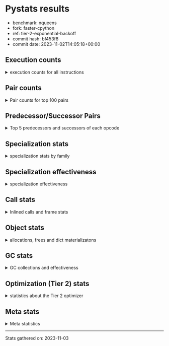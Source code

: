 
# Pystats results

- benchmark: nqueens
- fork: faster-cpython
- ref: tier-2-exponential-backoff
- commit hash: bf453f8
- commit date: 2023-11-02T14:05:18+00:00

## Execution counts

<details>
<summary> execution counts for all instructions </summary>

|Name | Count | Self | Cumulative | Miss ratio | 
|---|---:|---:|---:|---:|
| POP_TOP | 69,097,600 | 11.8% | 11.8% |  |
| RESUME_CHECK | 62,815,140 | 10.7% | 22.5% | 0.0% |
| ENTER_EXECUTOR | 61,728,000 | 10.5% | 33.0% |  |
| INTERPRETER_EXIT | 59,589,700 | 10.2% | 43.1% |  |
| YIELD_VALUE | 56,194,880 | 9.6% | 52.7% |  |
| LOAD_FAST | 39,556,200 | 6.7% | 59.4% |  |
| LOAD_FAST_LOAD_FAST | 32,757,600 | 5.6% | 65.0% |  |
| LOAD_CONST | 15,391,800 | 2.6% | 67.6% |  |
| LOAD_GLOBAL_BUILTIN | 10,016,000 | 1.7% | 69.4% |  |
| STORE_FAST | 9,848,320 | 1.7% | 71.0% |  |
| STORE_SUBSCR_LIST_INT | 8,768,660 | 1.5% | 72.5% |  |
| LOAD_DEREF | 6,628,960 | 1.1% | 73.7% |  |
| BINARY_SUBSCR_TUPLE_INT | 6,621,280 | 1.1% | 74.8% |  |
| GET_ITER | 6,620,720 | 1.1% | 75.9% |  |
| RETURN_CONST | 6,620,480 | 1.1% | 77.0% |  |
| RETURN_GENERATOR | 6,620,400 | 1.1% | 78.2% |  |
| COPY_FREE_VARS | 6,620,320 | 1.1% | 79.3% |  |
| MAKE_FUNCTION | 6,620,240 | 1.1% | 80.4% |  |
| BUILD_TUPLE | 6,620,240 | 1.1% | 81.5% |  |
| SET_FUNCTION_ATTRIBUTE | 6,620,240 | 1.1% | 82.7% |  |
| CALL_PY_EXACT_ARGS | 6,620,220 | 1.1% | 83.8% |  |
| SWAP | 6,452,560 | 1.1% | 84.9% |  |
| BINARY_SUBSCR_LIST_INT | 6,452,400 | 1.1% | 86.0% |  |
| POP_JUMP_IF_FALSE | 6,452,000 | 1.1% | 87.1% |  |
| UNARY_NEGATIVE | 6,451,040 | 1.1% | 88.2% |  |
| BINARY_OP_SUBTRACT_INT | 5,712,520 | 1.0% | 89.2% |  |
| BINARY_OP | 5,544,420 | 0.9% | 90.1% |  |
| STORE_SLICE | 5,542,480 | 0.9% | 91.1% |  |
| FOR_ITER_RANGE | 3,395,940 | 0.6% | 91.6% |  |
| CALL_BUILTIN_CLASS | 3,395,720 | 0.6% | 92.2% |  |
| COMPARE_OP_INT | 3,395,360 | 0.6% | 92.8% |  |
| CALL_LEN | 3,394,660 | 0.6% | 93.4% |  |
| JUMP_FORWARD | 3,232,880 | 0.6% | 93.9% |  |
| JUMP_BACKWARD | 3,227,640 | 0.5% | 94.5% |  |
| COPY | 3,227,040 | 0.5% | 95.0% |  |
| BINARY_OP_ADD_INT | 3,226,980 | 0.5% | 95.6% |  |
| BINARY_SUBSCR | 3,226,920 | 0.5% | 96.1% |  |
| BINARY_SLICE | 3,226,640 | 0.5% | 96.7% |  |
| STORE_SUBSCR | 3,226,620 | 0.5% | 97.2% |  |
| FOR_ITER_LIST | 3,226,200 | 0.5% | 97.8% |  |
| STORE_DEREF | 3,225,680 | 0.5% | 98.3% |  |
| FOR_ITER_GEN | 3,225,660 | 0.5% | 98.9% |  |
| CALL_TUPLE_1 | 3,225,620 | 0.5% | 99.4% |  |
| TO_BOOL_INT | 3,225,560 | 0.5% | 100.0% |  |
| POP_JUMP_IF_TRUE | 169,040 | 0.0% | 100.0% |  |
| CALL | 1,280 | 0.0% | 100.0% |  |
| LOAD_GLOBAL | 800 | 0.0% | 100.0% |  |
| PUSH_NULL | 400 | 0.0% | 100.0% |  |
| RESUME | 300 | 0.0% | 100.0% | 20.0% |
| FOR_ITER | 240 | 0.0% | 100.0% |  |
| LOAD_GLOBAL_MODULE | 240 | 0.0% | 100.0% |  |
| COMPARE_OP | 160 | 0.0% | 100.0% |  |
| MAKE_CELL | 160 | 0.0% | 100.0% |  |
| LOAD_ATTR_MODULE | 120 | 0.0% | 100.0% |  |
| END_FOR | 80 | 0.0% | 100.0% |  |
| NOP | 80 | 0.0% | 100.0% |  |
| RETURN_VALUE | 80 | 0.0% | 100.0% |  |
| TO_BOOL | 80 | 0.0% | 100.0% |  |
| BUILD_SLICE | 80 | 0.0% | 100.0% |  |
| CALL_FUNCTION_EX | 80 | 0.0% | 100.0% |  |
| LOAD_ATTR | 80 | 0.0% | 100.0% |  |
| POP_JUMP_IF_NOT_NONE | 80 | 0.0% | 100.0% |  |
| BINARY_OP_SUBTRACT_FLOAT | 60 | 0.0% | 100.0% |  |
| CALL_PY_WITH_DEFAULTS | 60 | 0.0% | 100.0% |  |


</details>

## Pair counts

<details>
<summary> Pair counts for top 100 pairs </summary>

|Pair | Count | Self | Cumulative | 
|---|---:|---:|---:|
| RESUME_CHECK POP_TOP | 56,194,740 | 9.6% | 9.6% |
| YIELD_VALUE INTERPRETER_EXIT | 52,969,300 | 9.0% | 18.6% |
| CACHE RESUME_CHECK | 52,969,240 | 9.0% | 27.6% |
| POP_TOP ENTER_EXECUTOR | 52,960,560 | 9.0% | 36.6% |
| ENTER_EXECUTOR YIELD_VALUE | 46,340,560 | 7.9% | 44.5% |
| LOAD_FAST_LOAD_FAST STORE_SUBSCR_LIST_INT | 8,767,920 | 1.5% | 46.0% |
| STORE_FAST LOAD_DEREF | 6,621,440 | 1.1% | 47.2% |
| LOAD_DEREF LOAD_FAST | 6,621,360 | 1.1% | 48.3% |
| LOAD_FAST BINARY_SUBSCR_TUPLE_INT | 6,621,200 | 1.1% | 49.4% |
| LOAD_GLOBAL_BUILTIN LOAD_FAST | 6,620,720 | 1.1% | 50.5% |
| RETURN_CONST INTERPRETER_EXIT | 6,620,400 | 1.1% | 51.7% |
| CACHE POP_TOP | 6,620,340 | 1.1% | 52.8% |
| POP_TOP RESUME_CHECK | 6,620,280 | 1.1% | 53.9% |
| MAKE_FUNCTION SET_FUNCTION_ATTRIBUTE | 6,620,240 | 1.1% | 55.0% |
| BUILD_TUPLE LOAD_CONST | 6,620,240 | 1.1% | 56.2% |
| COPY_FREE_VARS RETURN_GENERATOR | 6,620,240 | 1.1% | 57.3% |
| LOAD_CONST MAKE_FUNCTION | 6,620,240 | 1.1% | 58.4% |
| LOAD_FAST BUILD_TUPLE | 6,620,240 | 1.1% | 59.6% |
| SET_FUNCTION_ATTRIBUTE LOAD_FAST | 6,620,240 | 1.1% | 60.7% |
| ENTER_EXECUTOR RETURN_CONST | 6,620,160 | 1.1% | 61.8% |
| CALL_PY_EXACT_ARGS COPY_FREE_VARS | 6,620,160 | 1.1% | 62.9% |
| RESUME_CHECK LOAD_FAST | 6,620,160 | 1.1% | 64.1% |
| GET_ITER CALL_PY_EXACT_ARGS | 6,620,080 | 1.1% | 65.2% |
| LOAD_FAST_LOAD_FAST BINARY_SUBSCR_LIST_INT | 6,451,640 | 1.1% | 66.3% |
| LOAD_FAST_LOAD_FAST UNARY_NEGATIVE | 6,451,040 | 1.1% | 67.4% |
| LOAD_FAST_LOAD_FAST LOAD_CONST | 5,543,000 | 0.9% | 68.3% |
| BINARY_OP LOAD_FAST_LOAD_FAST | 5,542,500 | 0.9% | 69.3% |
| STORE_SLICE LOAD_FAST_LOAD_FAST | 5,542,480 | 0.9% | 70.2% |
| LOAD_CONST STORE_SLICE | 5,542,480 | 0.9% | 71.2% |
| LOAD_FAST_LOAD_FAST BINARY_OP_SUBTRACT_INT | 5,542,480 | 0.9% | 72.1% |
| BINARY_OP_SUBTRACT_INT LOAD_FAST_LOAD_FAST | 5,542,460 | 0.9% | 73.1% |
| STORE_SUBSCR_LIST_INT ENTER_EXECUTOR | 5,542,140 | 0.9% | 74.0% |
| ENTER_EXECUTOR BINARY_OP | 5,541,960 | 0.9% | 74.9% |
| FOR_ITER_RANGE STORE_FAST | 3,395,860 | 0.6% | 75.5% |
| BINARY_SUBSCR_TUPLE_INT LOAD_FAST | 3,395,160 | 0.6% | 76.1% |
| LOAD_GLOBAL_BUILTIN LOAD_GLOBAL_BUILTIN | 3,395,000 | 0.6% | 76.7% |
| LOAD_FAST GET_ITER | 3,394,640 | 0.6% | 77.3% |
| RETURN_GENERATOR CALL_BUILTIN_CLASS | 3,394,600 | 0.6% | 77.8% |
| LOAD_FAST FOR_ITER_RANGE | 3,394,600 | 0.6% | 78.4% |
| CALL_BUILTIN_CLASS CALL_LEN | 3,394,560 | 0.6% | 79.0% |
| COMPARE_OP_INT POP_JUMP_IF_FALSE | 3,226,340 | 0.5% | 79.5% |
| LOAD_FAST LOAD_CONST | 3,226,280 | 0.5% | 80.1% |
| STORE_FAST LOAD_FAST_LOAD_FAST | 3,226,240 | 0.5% | 80.6% |
| STORE_SUBSCR_LIST_INT LOAD_FAST_LOAD_FAST | 3,226,200 | 0.5% | 81.2% |
| BINARY_SUBSCR_TUPLE_INT YIELD_VALUE | 3,226,120 | 0.5% | 81.7% |
| FOR_ITER_LIST STORE_FAST | 3,226,120 | 0.5% | 82.3% |
| BINARY_OP_ADD_INT YIELD_VALUE | 3,225,860 | 0.5% | 82.8% |
| LOAD_FAST BINARY_OP_ADD_INT | 3,225,840 | 0.5% | 83.4% |
| BINARY_SLICE GET_ITER | 3,225,600 | 0.5% | 83.9% |
| LOAD_CONST LOAD_FAST | 3,225,600 | 0.5% | 84.5% |
| LOAD_FAST BINARY_SLICE | 3,225,600 | 0.5% | 85.0% |
| STORE_DEREF LOAD_FAST | 3,225,600 | 0.5% | 85.6% |
| SWAP COPY | 3,225,600 | 0.5% | 86.1% |
| JUMP_BACKWARD FOR_ITER_GEN | 3,225,580 | 0.5% | 86.7% |
| YIELD_VALUE STORE_DEREF | 3,225,580 | 0.5% | 87.2% |
| CALL_LEN SWAP | 3,225,580 | 0.5% | 87.8% |
| COPY COMPARE_OP_INT | 3,225,560 | 0.5% | 88.3% |
| LOAD_FAST FOR_ITER_LIST | 3,225,560 | 0.5% | 88.9% |
| LOAD_FAST LOAD_GLOBAL_BUILTIN | 3,225,560 | 0.5% | 89.4% |
| CALL_TUPLE_1 YIELD_VALUE | 3,225,560 | 0.5% | 90.0% |
| FOR_ITER_GEN RESUME_CHECK | 3,225,560 | 0.5% | 90.5% |
| TO_BOOL_INT POP_JUMP_IF_FALSE | 3,225,560 | 0.5% | 91.1% |
| BINARY_SUBSCR LOAD_FAST_LOAD_FAST | 3,225,520 | 0.5% | 91.6% |
| POP_TOP POP_TOP | 3,225,520 | 0.5% | 92.2% |
| POP_TOP JUMP_FORWARD | 3,225,520 | 0.5% | 92.7% |
| RETURN_GENERATOR CALL_TUPLE_1 | 3,225,520 | 0.5% | 93.3% |
| UNARY_NEGATIVE BINARY_SUBSCR | 3,225,520 | 0.5% | 93.8% |
| UNARY_NEGATIVE STORE_SUBSCR | 3,225,520 | 0.5% | 94.4% |
| JUMP_FORWARD LOAD_FAST | 3,225,520 | 0.5% | 94.9% |
| LOAD_FAST TO_BOOL_INT | 3,225,520 | 0.5% | 95.5% |
| SWAP LOAD_FAST_LOAD_FAST | 3,225,520 | 0.5% | 96.0% |
| BINARY_SUBSCR_LIST_INT STORE_FAST | 3,225,500 | 0.5% | 96.6% |
| BINARY_SUBSCR_LIST_INT SWAP | 3,225,500 | 0.5% | 97.1% |
| STORE_SUBSCR LOAD_GLOBAL_BUILTIN | 3,225,480 | 0.5% | 97.7% |
| ENTER_EXECUTOR LOAD_FAST_LOAD_FAST | 3,225,320 | 0.5% | 98.2% |
| POP_JUMP_IF_FALSE ENTER_EXECUTOR | 3,225,180 | 0.5% | 98.8% |
| POP_TOP JUMP_BACKWARD | 3,065,280 | 0.5% | 99.3% |
| POP_JUMP_IF_FALSE POP_TOP | 3,056,560 | 0.5% | 99.8% |
| BINARY_OP_SUBTRACT_INT YIELD_VALUE | 169,300 | 0.0% | 99.8% |
| LOAD_FAST BINARY_OP_SUBTRACT_INT | 169,280 | 0.0% | 99.9% |
| POP_JUMP_IF_FALSE LOAD_GLOBAL_BUILTIN | 169,060 | 0.0% | 99.9% |
| COMPARE_OP_INT POP_JUMP_IF_TRUE | 169,020 | 0.0% | 99.9% |
| CALL_LEN COMPARE_OP_INT | 169,000 | 0.0% | 100.0% |
| POP_JUMP_IF_TRUE JUMP_BACKWARD | 161,680 | 0.0% | 100.0% |
| JUMP_FORWARD LOAD_DEREF | 7,360 | 0.0% | 100.0% |
| LOAD_DEREF YIELD_VALUE | 7,360 | 0.0% | 100.0% |
| POP_JUMP_IF_TRUE JUMP_FORWARD | 7,360 | 0.0% | 100.0% |
| BINARY_OP BINARY_OP | 1,540 | 0.0% | 100.0% |
| BINARY_SUBSCR_LIST_INT LOAD_CONST | 1,400 | 0.0% | 100.0% |
| LOAD_CONST BINARY_OP_ADD_INT | 1,040 | 0.0% | 100.0% |
| BINARY_SUBSCR BINARY_SUBSCR | 1,000 | 0.0% | 100.0% |
| STORE_SUBSCR STORE_SUBSCR | 980 | 0.0% | 100.0% |
| JUMP_BACKWARD FOR_ITER_RANGE | 900 | 0.0% | 100.0% |
| COPY COPY | 720 | 0.0% | 100.0% |
| LOAD_CONST COMPARE_OP_INT | 720 | 0.0% | 100.0% |
| LOAD_FAST_LOAD_FAST COPY | 720 | 0.0% | 100.0% |
| POP_JUMP_IF_FALSE LOAD_FAST_LOAD_FAST | 720 | 0.0% | 100.0% |
| SWAP SWAP | 720 | 0.0% | 100.0% |
| BINARY_OP_SUBTRACT_INT SWAP | 700 | 0.0% | 100.0% |
| COPY BINARY_SUBSCR_LIST_INT | 680 | 0.0% | 100.0% |


</details>

## Predecessor/Successor Pairs

<details>
<summary> Top 5 predecessors and successors of each opcode </summary>

### BINARY_SLICE

<details>
<summary> Successors and predecessors for BINARY_SLICE </summary>

|Predecessors | Count | Percentage | 
|---|---:|---:|
| LOAD_FAST | 3,225,600 | 100.0% |
| LOAD_CONST | 520 | 0.0% |
| BINARY_OP_ADD_INT | 500 | 0.0% |
| BINARY_OP | 20 | 0.0% |

|Successors | Count | Percentage | 
|---|---:|---:|
| GET_ITER | 3,225,600 | 100.0% |
| BINARY_OP | 520 | 0.0% |
| LOAD_FAST_LOAD_FAST | 520 | 0.0% |


</details>

### STORE_SLICE

<details>
<summary> Successors and predecessors for STORE_SLICE </summary>

|Predecessors | Count | Percentage | 
|---|---:|---:|
| LOAD_CONST | 5,542,480 | 100.0% |

|Successors | Count | Percentage | 
|---|---:|---:|
| LOAD_FAST_LOAD_FAST | 5,542,480 | 100.0% |


</details>

### CACHE

<details>
<summary> Successors and predecessors for CACHE </summary>

|Successors | Count | Percentage | 
|---|---:|---:|
| RESUME_CHECK | 52,969,240 | 88.9% |
| POP_TOP | 6,620,340 | 11.1% |
| RESUME | 120 | 0.0% |


</details>

### BINARY_SUBSCR

<details>
<summary> Successors and predecessors for BINARY_SUBSCR </summary>

|Predecessors | Count | Percentage | 
|---|---:|---:|
| UNARY_NEGATIVE | 3,225,520 | 100.0% |
| BINARY_SUBSCR | 1,000 | 0.0% |
| LOAD_FAST | 160 | 0.0% |
| LOAD_FAST_LOAD_FAST | 120 | 0.0% |
| BUILD_SLICE | 80 | 0.0% |

|Successors | Count | Percentage | 
|---|---:|---:|
| LOAD_FAST_LOAD_FAST | 3,225,520 | 100.0% |
| BINARY_SUBSCR | 1,000 | 0.0% |
| STORE_FAST | 100 | 0.0% |
| BINARY_SUBSCR_LIST_INT | 80 | 0.0% |
| BINARY_SUBSCR_TUPLE_INT | 80 | 0.0% |


</details>

### END_FOR

<details>
<summary> Successors and predecessors for END_FOR </summary>

|Predecessors | Count | Percentage | 
|---|---:|---:|
| RETURN_CONST | 80 | 100.0% |

|Successors | Count | Percentage | 
|---|---:|---:|
| RETURN_CONST | 80 | 100.0% |


</details>

### GET_ITER

<details>
<summary> Successors and predecessors for GET_ITER </summary>

|Predecessors | Count | Percentage | 
|---|---:|---:|
| LOAD_FAST | 3,394,640 | 51.3% |
| BINARY_SLICE | 3,225,600 | 48.7% |
| CALL_BUILTIN_CLASS | 380 | 0.0% |
| RETURN_GENERATOR | 80 | 0.0% |
| CALL | 20 | 0.0% |

|Successors | Count | Percentage | 
|---|---:|---:|
| CALL_PY_EXACT_ARGS | 6,620,080 | 100.0% |
| FOR_ITER_RANGE | 380 | 0.0% |
| CALL | 160 | 0.0% |
| FOR_ITER_GEN | 60 | 0.0% |
| FOR_ITER | 40 | 0.0% |


</details>

### INTERPRETER_EXIT

<details>
<summary> Successors and predecessors for INTERPRETER_EXIT </summary>

|Predecessors | Count | Percentage | 
|---|---:|---:|
| YIELD_VALUE | 52,969,300 | 88.9% |
| RETURN_CONST | 6,620,400 | 11.1% |


</details>

### MAKE_FUNCTION

<details>
<summary> Successors and predecessors for MAKE_FUNCTION </summary>

|Predecessors | Count | Percentage | 
|---|---:|---:|
| LOAD_CONST | 6,620,240 | 100.0% |

|Successors | Count | Percentage | 
|---|---:|---:|
| SET_FUNCTION_ATTRIBUTE | 6,620,240 | 100.0% |


</details>

### NOP

<details>
<summary> Successors and predecessors for NOP </summary>

|Predecessors | Count | Percentage | 
|---|---:|---:|
| POP_TOP | 80 | 100.0% |

|Successors | Count | Percentage | 
|---|---:|---:|
| LOAD_DEREF | 80 | 100.0% |


</details>

### POP_TOP

<details>
<summary> Successors and predecessors for POP_TOP </summary>

|Predecessors | Count | Percentage | 
|---|---:|---:|
| RESUME_CHECK | 56,194,740 | 81.3% |
| CACHE | 6,620,340 | 9.6% |
| POP_TOP | 3,225,520 | 4.7% |
| POP_JUMP_IF_FALSE | 3,056,560 | 4.4% |
| CALL | 180 | 0.0% |

|Successors | Count | Percentage | 
|---|---:|---:|
| ENTER_EXECUTOR | 52,960,560 | 76.6% |
| RESUME_CHECK | 6,620,280 | 9.6% |
| POP_TOP | 3,225,520 | 4.7% |
| JUMP_FORWARD | 3,225,520 | 4.7% |
| JUMP_BACKWARD | 3,065,280 | 4.4% |


</details>

### PUSH_NULL

<details>
<summary> Successors and predecessors for PUSH_NULL </summary>

|Predecessors | Count | Percentage | 
|---|---:|---:|
| LOAD_FAST | 240 | 60.0% |
| LOAD_DEREF | 80 | 20.0% |
| LOAD_ATTR_MODULE | 60 | 15.0% |
| LOAD_ATTR | 20 | 5.0% |

|Successors | Count | Percentage | 
|---|---:|---:|
| CALL | 320 | 80.0% |
| LOAD_FAST | 80 | 20.0% |


</details>

### RETURN_GENERATOR

<details>
<summary> Successors and predecessors for RETURN_GENERATOR </summary>

|Predecessors | Count | Percentage | 
|---|---:|---:|
| COPY_FREE_VARS | 6,620,240 | 100.0% |
| MAKE_CELL | 160 | 0.0% |

|Successors | Count | Percentage | 
|---|---:|---:|
| CALL_BUILTIN_CLASS | 3,394,600 | 51.3% |
| CALL_TUPLE_1 | 3,225,520 | 48.7% |
| CALL | 200 | 0.0% |
| GET_ITER | 80 | 0.0% |


</details>

### RETURN_VALUE

<details>
<summary> Successors and predecessors for RETURN_VALUE </summary>

|Predecessors | Count | Percentage | 
|---|---:|---:|
| LOAD_FAST | 80 | 100.0% |

|Successors | Count | Percentage | 
|---|---:|---:|
| LOAD_GLOBAL | 40 | 50.0% |
| LOAD_GLOBAL_MODULE | 40 | 50.0% |


</details>

### STORE_SUBSCR

<details>
<summary> Successors and predecessors for STORE_SUBSCR </summary>

|Predecessors | Count | Percentage | 
|---|---:|---:|
| UNARY_NEGATIVE | 3,225,520 | 100.0% |
| STORE_SUBSCR | 980 | 0.0% |
| LOAD_FAST_LOAD_FAST | 80 | 0.0% |
| SWAP | 40 | 0.0% |

|Successors | Count | Percentage | 
|---|---:|---:|
| LOAD_GLOBAL_BUILTIN | 3,225,480 | 100.0% |
| STORE_SUBSCR | 980 | 0.0% |
| STORE_SUBSCR_LIST_INT | 60 | 0.0% |
| LOAD_FAST_LOAD_FAST | 40 | 0.0% |
| LOAD_GLOBAL | 40 | 0.0% |


</details>

### TO_BOOL

<details>
<summary> Successors and predecessors for TO_BOOL </summary>

|Predecessors | Count | Percentage | 
|---|---:|---:|
| LOAD_FAST | 80 | 100.0% |

|Successors | Count | Percentage | 
|---|---:|---:|
| POP_JUMP_IF_FALSE | 40 | 50.0% |
| TO_BOOL_INT | 40 | 50.0% |


</details>

### UNARY_NEGATIVE

<details>
<summary> Successors and predecessors for UNARY_NEGATIVE </summary>

|Predecessors | Count | Percentage | 
|---|---:|---:|
| LOAD_FAST_LOAD_FAST | 6,451,040 | 100.0% |

|Successors | Count | Percentage | 
|---|---:|---:|
| BINARY_SUBSCR | 3,225,520 | 50.0% |
| STORE_SUBSCR | 3,225,520 | 50.0% |


</details>

### BINARY_OP

<details>
<summary> Successors and predecessors for BINARY_OP </summary>

|Predecessors | Count | Percentage | 
|---|---:|---:|
| ENTER_EXECUTOR | 5,541,960 | 100.0% |
| BINARY_OP | 1,540 | 0.0% |
| BINARY_SLICE | 520 | 0.0% |
| LOAD_CONST | 200 | 0.0% |
| LOAD_FAST | 120 | 0.0% |

|Successors | Count | Percentage | 
|---|---:|---:|
| LOAD_FAST_LOAD_FAST | 5,542,500 | 100.0% |
| BINARY_OP | 1,540 | 0.0% |
| BINARY_OP_ADD_INT | 100 | 0.0% |
| BINARY_OP_SUBTRACT_INT | 80 | 0.0% |
| LOAD_CONST | 40 | 0.0% |


</details>

### BUILD_SLICE

<details>
<summary> Successors and predecessors for BUILD_SLICE </summary>

|Predecessors | Count | Percentage | 
|---|---:|---:|
| LOAD_CONST | 80 | 100.0% |

|Successors | Count | Percentage | 
|---|---:|---:|
| BINARY_SUBSCR | 80 | 100.0% |


</details>

### BUILD_TUPLE

<details>
<summary> Successors and predecessors for BUILD_TUPLE </summary>

|Predecessors | Count | Percentage | 
|---|---:|---:|
| LOAD_FAST | 6,620,240 | 100.0% |

|Successors | Count | Percentage | 
|---|---:|---:|
| LOAD_CONST | 6,620,240 | 100.0% |


</details>

### CALL

<details>
<summary> Successors and predecessors for CALL </summary>

|Predecessors | Count | Percentage | 
|---|---:|---:|
| PUSH_NULL | 320 | 25.0% |
| LOAD_FAST | 240 | 18.8% |
| RETURN_GENERATOR | 200 | 15.6% |
| CALL | 180 | 14.1% |
| GET_ITER | 160 | 12.5% |

|Successors | Count | Percentage | 
|---|---:|---:|
| CALL_BUILTIN_CLASS | 200 | 15.6% |
| POP_TOP | 180 | 14.1% |
| CALL | 180 | 14.1% |
| STORE_FAST | 140 | 10.9% |
| CALL_PY_EXACT_ARGS | 100 | 7.8% |


</details>

### CALL_FUNCTION_EX

<details>
<summary> Successors and predecessors for CALL_FUNCTION_EX </summary>

|Predecessors | Count | Percentage | 
|---|---:|---:|
| LOAD_FAST | 80 | 100.0% |

|Successors | Count | Percentage | 
|---|---:|---:|
| COPY_FREE_VARS | 80 | 100.0% |


</details>

### COMPARE_OP

<details>
<summary> Successors and predecessors for COMPARE_OP </summary>

|Predecessors | Count | Percentage | 
|---|---:|---:|
| LOAD_CONST | 80 | 50.0% |
| COPY | 40 | 25.0% |
| CALL | 20 | 12.5% |
| CALL_LEN | 20 | 12.5% |

|Successors | Count | Percentage | 
|---|---:|---:|
| COMPARE_OP_INT | 80 | 50.0% |
| POP_JUMP_IF_FALSE | 60 | 37.5% |
| POP_JUMP_IF_TRUE | 20 | 12.5% |


</details>

### COPY

<details>
<summary> Successors and predecessors for COPY </summary>

|Predecessors | Count | Percentage | 
|---|---:|---:|
| SWAP | 3,225,600 | 100.0% |
| COPY | 720 | 0.0% |
| LOAD_FAST_LOAD_FAST | 720 | 0.0% |

|Successors | Count | Percentage | 
|---|---:|---:|
| COMPARE_OP_INT | 3,225,560 | 100.0% |
| COPY | 720 | 0.0% |
| BINARY_SUBSCR_LIST_INT | 680 | 0.0% |
| BINARY_SUBSCR | 40 | 0.0% |
| COMPARE_OP | 40 | 0.0% |


</details>

### COPY_FREE_VARS

<details>
<summary> Successors and predecessors for COPY_FREE_VARS </summary>

|Predecessors | Count | Percentage | 
|---|---:|---:|
| CALL_PY_EXACT_ARGS | 6,620,160 | 100.0% |
| CALL | 80 | 0.0% |
| CALL_FUNCTION_EX | 80 | 0.0% |

|Successors | Count | Percentage | 
|---|---:|---:|
| RETURN_GENERATOR | 6,620,240 | 100.0% |
| RESUME_CHECK | 60 | 0.0% |
| RESUME | 20 | 0.0% |


</details>

### ENTER_EXECUTOR

<details>
<summary> Successors and predecessors for ENTER_EXECUTOR </summary>

|Predecessors | Count | Percentage | 
|---|---:|---:|
| POP_TOP | 52,960,560 | 85.8% |
| STORE_SUBSCR_LIST_INT | 5,542,140 | 9.0% |
| POP_JUMP_IF_FALSE | 3,225,180 | 5.2% |
| JUMP_BACKWARD | 120 | 0.0% |

|Successors | Count | Percentage | 
|---|---:|---:|
| YIELD_VALUE | 46,340,560 | 75.1% |
| RETURN_CONST | 6,620,160 | 10.7% |
| BINARY_OP | 5,541,960 | 9.0% |
| LOAD_FAST_LOAD_FAST | 3,225,320 | 5.2% |


</details>

### FOR_ITER

<details>
<summary> Successors and predecessors for FOR_ITER </summary>

|Predecessors | Count | Percentage | 
|---|---:|---:|
| JUMP_BACKWARD | 120 | 50.0% |
| LOAD_FAST | 80 | 33.3% |
| GET_ITER | 40 | 16.7% |

|Successors | Count | Percentage | 
|---|---:|---:|
| STORE_FAST | 100 | 41.7% |
| FOR_ITER_RANGE | 60 | 25.0% |
| FOR_ITER_LIST | 40 | 16.7% |
| STORE_DEREF | 20 | 8.3% |
| FOR_ITER_GEN | 20 | 8.3% |


</details>

### JUMP_BACKWARD

<details>
<summary> Successors and predecessors for JUMP_BACKWARD </summary>

|Predecessors | Count | Percentage | 
|---|---:|---:|
| POP_TOP | 3,065,280 | 95.0% |
| POP_JUMP_IF_TRUE | 161,680 | 5.0% |
| POP_JUMP_IF_FALSE | 340 | 0.0% |
| STORE_SUBSCR_LIST_INT | 320 | 0.0% |
| STORE_SUBSCR | 20 | 0.0% |

|Successors | Count | Percentage | 
|---|---:|---:|
| FOR_ITER_GEN | 3,225,580 | 99.9% |
| FOR_ITER_RANGE | 900 | 0.0% |
| FOR_ITER_LIST | 600 | 0.0% |
| LOAD_GLOBAL_BUILTIN | 300 | 0.0% |
| ENTER_EXECUTOR | 120 | 0.0% |


</details>

### JUMP_FORWARD

<details>
<summary> Successors and predecessors for JUMP_FORWARD </summary>

|Predecessors | Count | Percentage | 
|---|---:|---:|
| POP_TOP | 3,225,520 | 99.8% |
| POP_JUMP_IF_TRUE | 7,360 | 0.2% |

|Successors | Count | Percentage | 
|---|---:|---:|
| LOAD_FAST | 3,225,520 | 99.8% |
| LOAD_DEREF | 7,360 | 0.2% |


</details>

### LOAD_ATTR

<details>
<summary> Successors and predecessors for LOAD_ATTR </summary>

|Predecessors | Count | Percentage | 
|---|---:|---:|
| LOAD_GLOBAL | 40 | 50.0% |
| LOAD_GLOBAL_MODULE | 40 | 50.0% |

|Successors | Count | Percentage | 
|---|---:|---:|
| LOAD_ATTR_MODULE | 40 | 50.0% |
| PUSH_NULL | 20 | 25.0% |
| STORE_FAST | 20 | 25.0% |


</details>

### LOAD_CONST

<details>
<summary> Successors and predecessors for LOAD_CONST </summary>

|Predecessors | Count | Percentage | 
|---|---:|---:|
| BUILD_TUPLE | 6,620,240 | 43.0% |
| LOAD_FAST_LOAD_FAST | 5,543,000 | 36.0% |
| LOAD_FAST | 3,226,280 | 21.0% |
| BINARY_SUBSCR_LIST_INT | 1,400 | 0.0% |
| BINARY_OP_ADD_INT | 500 | 0.0% |

|Successors | Count | Percentage | 
|---|---:|---:|
| MAKE_FUNCTION | 6,620,240 | 43.0% |
| STORE_SLICE | 5,542,480 | 36.0% |
| LOAD_FAST | 3,225,600 | 21.0% |
| BINARY_OP_ADD_INT | 1,040 | 0.0% |
| COMPARE_OP_INT | 720 | 0.0% |


</details>

### LOAD_DEREF

<details>
<summary> Successors and predecessors for LOAD_DEREF </summary>

|Predecessors | Count | Percentage | 
|---|---:|---:|
| STORE_FAST | 6,621,440 | 99.9% |
| JUMP_FORWARD | 7,360 | 0.1% |
| NOP | 80 | 0.0% |
| LOAD_GLOBAL_BUILTIN | 60 | 0.0% |
| LOAD_GLOBAL | 20 | 0.0% |

|Successors | Count | Percentage | 
|---|---:|---:|
| LOAD_FAST | 6,621,360 | 99.9% |
| YIELD_VALUE | 7,360 | 0.1% |
| PUSH_NULL | 80 | 0.0% |
| STORE_FAST | 80 | 0.0% |
| CALL | 40 | 0.0% |


</details>

### LOAD_FAST

<details>
<summary> Successors and predecessors for LOAD_FAST </summary>

|Predecessors | Count | Percentage | 
|---|---:|---:|
| LOAD_DEREF | 6,621,360 | 16.7% |
| LOAD_GLOBAL_BUILTIN | 6,620,720 | 16.7% |
| SET_FUNCTION_ATTRIBUTE | 6,620,240 | 16.7% |
| RESUME_CHECK | 6,620,160 | 16.7% |
| BINARY_SUBSCR_TUPLE_INT | 3,395,160 | 8.6% |

|Successors | Count | Percentage | 
|---|---:|---:|
| BINARY_SUBSCR_TUPLE_INT | 6,621,200 | 16.7% |
| BUILD_TUPLE | 6,620,240 | 16.7% |
| GET_ITER | 3,394,640 | 8.6% |
| FOR_ITER_RANGE | 3,394,600 | 8.6% |
| LOAD_CONST | 3,226,280 | 8.2% |


</details>

### LOAD_FAST_LOAD_FAST

<details>
<summary> Successors and predecessors for LOAD_FAST_LOAD_FAST </summary>

|Predecessors | Count | Percentage | 
|---|---:|---:|
| BINARY_OP | 5,542,500 | 16.9% |
| STORE_SLICE | 5,542,480 | 16.9% |
| BINARY_OP_SUBTRACT_INT | 5,542,460 | 16.9% |
| STORE_FAST | 3,226,240 | 9.8% |
| STORE_SUBSCR_LIST_INT | 3,226,200 | 9.8% |

|Successors | Count | Percentage | 
|---|---:|---:|
| STORE_SUBSCR_LIST_INT | 8,767,920 | 26.8% |
| BINARY_SUBSCR_LIST_INT | 6,451,640 | 19.7% |
| UNARY_NEGATIVE | 6,451,040 | 19.7% |
| LOAD_CONST | 5,543,000 | 16.9% |
| BINARY_OP_SUBTRACT_INT | 5,542,480 | 16.9% |


</details>

### LOAD_GLOBAL

<details>
<summary> Successors and predecessors for LOAD_GLOBAL </summary>

|Predecessors | Count | Percentage | 
|---|---:|---:|
| STORE_FAST | 160 | 20.0% |
| LOAD_GLOBAL | 120 | 15.0% |
| LOAD_GLOBAL_BUILTIN | 120 | 15.0% |
| RESUME | 80 | 10.0% |
| RESUME_CHECK | 80 | 10.0% |

|Successors | Count | Percentage | 
|---|---:|---:|
| LOAD_GLOBAL_BUILTIN | 320 | 40.0% |
| LOAD_FAST | 200 | 25.0% |
| LOAD_GLOBAL | 120 | 15.0% |
| LOAD_GLOBAL_MODULE | 80 | 10.0% |
| LOAD_ATTR | 40 | 5.0% |


</details>

### MAKE_CELL

<details>
<summary> Successors and predecessors for MAKE_CELL </summary>

|Predecessors | Count | Percentage | 
|---|---:|---:|
| CALL_PY_EXACT_ARGS | 60 | 37.5% |
| CALL_PY_WITH_DEFAULTS | 60 | 37.5% |
| CALL | 40 | 25.0% |

|Successors | Count | Percentage | 
|---|---:|---:|
| RETURN_GENERATOR | 160 | 100.0% |


</details>

### POP_JUMP_IF_FALSE

<details>
<summary> Successors and predecessors for POP_JUMP_IF_FALSE </summary>

|Predecessors | Count | Percentage | 
|---|---:|---:|
| COMPARE_OP_INT | 3,226,340 | 50.0% |
| TO_BOOL_INT | 3,225,560 | 50.0% |
| COMPARE_OP | 60 | 0.0% |
| TO_BOOL | 40 | 0.0% |

|Successors | Count | Percentage | 
|---|---:|---:|
| ENTER_EXECUTOR | 3,225,180 | 50.0% |
| POP_TOP | 3,056,560 | 47.4% |
| LOAD_GLOBAL_BUILTIN | 169,060 | 2.6% |
| LOAD_FAST_LOAD_FAST | 720 | 0.0% |
| JUMP_BACKWARD | 340 | 0.0% |


</details>

### POP_JUMP_IF_NOT_NONE

<details>
<summary> Successors and predecessors for POP_JUMP_IF_NOT_NONE </summary>

|Predecessors | Count | Percentage | 
|---|---:|---:|
| LOAD_FAST | 80 | 100.0% |

|Successors | Count | Percentage | 
|---|---:|---:|
| LOAD_FAST | 80 | 100.0% |


</details>

### POP_JUMP_IF_TRUE

<details>
<summary> Successors and predecessors for POP_JUMP_IF_TRUE </summary>

|Predecessors | Count | Percentage | 
|---|---:|---:|
| COMPARE_OP_INT | 169,020 | 100.0% |
| COMPARE_OP | 20 | 0.0% |

|Successors | Count | Percentage | 
|---|---:|---:|
| JUMP_BACKWARD | 161,680 | 95.6% |
| JUMP_FORWARD | 7,360 | 4.4% |


</details>

### RETURN_CONST

<details>
<summary> Successors and predecessors for RETURN_CONST </summary>

|Predecessors | Count | Percentage | 
|---|---:|---:|
| ENTER_EXECUTOR | 6,620,160 | 100.0% |
| END_FOR | 80 | 0.0% |
| POP_TOP | 80 | 0.0% |
| FOR_ITER_LIST | 80 | 0.0% |
| FOR_ITER_RANGE | 80 | 0.0% |

|Successors | Count | Percentage | 
|---|---:|---:|
| INTERPRETER_EXIT | 6,620,400 | 100.0% |
| END_FOR | 80 | 0.0% |


</details>

### SET_FUNCTION_ATTRIBUTE

<details>
<summary> Successors and predecessors for SET_FUNCTION_ATTRIBUTE </summary>

|Predecessors | Count | Percentage | 
|---|---:|---:|
| MAKE_FUNCTION | 6,620,240 | 100.0% |

|Successors | Count | Percentage | 
|---|---:|---:|
| LOAD_FAST | 6,620,240 | 100.0% |


</details>

### STORE_DEREF

<details>
<summary> Successors and predecessors for STORE_DEREF </summary>

|Predecessors | Count | Percentage | 
|---|---:|---:|
| YIELD_VALUE | 3,225,580 | 100.0% |
| CALL_TUPLE_1 | 60 | 0.0% |
| CALL | 20 | 0.0% |
| FOR_ITER | 20 | 0.0% |

|Successors | Count | Percentage | 
|---|---:|---:|
| LOAD_FAST | 3,225,600 | 100.0% |
| LOAD_GLOBAL | 40 | 0.0% |
| LOAD_GLOBAL_BUILTIN | 40 | 0.0% |


</details>

### STORE_FAST

<details>
<summary> Successors and predecessors for STORE_FAST </summary>

|Predecessors | Count | Percentage | 
|---|---:|---:|
| FOR_ITER_RANGE | 3,395,860 | 34.5% |
| FOR_ITER_LIST | 3,226,120 | 32.8% |
| BINARY_SUBSCR_LIST_INT | 3,225,500 | 32.8% |
| CALL | 140 | 0.0% |
| CALL_BUILTIN_CLASS | 120 | 0.0% |

|Successors | Count | Percentage | 
|---|---:|---:|
| LOAD_DEREF | 6,621,440 | 67.2% |
| LOAD_FAST_LOAD_FAST | 3,226,240 | 32.8% |
| LOAD_FAST | 320 | 0.0% |
| LOAD_GLOBAL | 160 | 0.0% |
| LOAD_GLOBAL_BUILTIN | 120 | 0.0% |


</details>

### SWAP

<details>
<summary> Successors and predecessors for SWAP </summary>

|Predecessors | Count | Percentage | 
|---|---:|---:|
| CALL_LEN | 3,225,580 | 50.0% |
| BINARY_SUBSCR_LIST_INT | 3,225,500 | 50.0% |
| SWAP | 720 | 0.0% |
| BINARY_OP_SUBTRACT_INT | 700 | 0.0% |
| BINARY_SUBSCR | 20 | 0.0% |

|Successors | Count | Percentage | 
|---|---:|---:|
| COPY | 3,225,600 | 50.0% |
| LOAD_FAST_LOAD_FAST | 3,225,520 | 50.0% |
| SWAP | 720 | 0.0% |
| STORE_SUBSCR_LIST_INT | 680 | 0.0% |
| STORE_SUBSCR | 40 | 0.0% |


</details>

### YIELD_VALUE

<details>
<summary> Successors and predecessors for YIELD_VALUE </summary>

|Predecessors | Count | Percentage | 
|---|---:|---:|
| ENTER_EXECUTOR | 46,340,560 | 82.5% |
| BINARY_SUBSCR_TUPLE_INT | 3,226,120 | 5.7% |
| BINARY_OP_ADD_INT | 3,225,860 | 5.7% |
| CALL_TUPLE_1 | 3,225,560 | 5.7% |
| BINARY_OP_SUBTRACT_INT | 169,300 | 0.3% |

|Successors | Count | Percentage | 
|---|---:|---:|
| INTERPRETER_EXIT | 52,969,300 | 94.3% |
| STORE_DEREF | 3,225,580 | 5.7% |


</details>

### RESUME

<details>
<summary> Successors and predecessors for RESUME </summary>

|Predecessors | Count | Percentage | 
|---|---:|---:|
| CACHE | 120 | 40.0% |
| POP_TOP | 120 | 40.0% |
| FOR_ITER_GEN | 40 | 13.3% |
| COPY_FREE_VARS | 20 | 6.7% |

|Successors | Count | Percentage | 
|---|---:|---:|
| POP_TOP | 140 | 46.7% |
| LOAD_FAST | 80 | 26.7% |
| LOAD_GLOBAL | 80 | 26.7% |


</details>

### BINARY_OP_ADD_INT

<details>
<summary> Successors and predecessors for BINARY_OP_ADD_INT </summary>

|Predecessors | Count | Percentage | 
|---|---:|---:|
| LOAD_FAST | 3,225,840 | 100.0% |
| LOAD_CONST | 1,040 | 0.0% |
| BINARY_OP | 100 | 0.0% |

|Successors | Count | Percentage | 
|---|---:|---:|
| YIELD_VALUE | 3,225,860 | 100.0% |
| BINARY_SLICE | 500 | 0.0% |
| LOAD_CONST | 500 | 0.0% |
| LOAD_FAST | 60 | 0.0% |
| CALL_BUILTIN_CLASS | 40 | 0.0% |


</details>

### BINARY_OP_SUBTRACT_FLOAT

<details>
<summary> Successors and predecessors for BINARY_OP_SUBTRACT_FLOAT </summary>

|Predecessors | Count | Percentage | 
|---|---:|---:|
| LOAD_FAST | 40 | 66.7% |
| BINARY_OP | 20 | 33.3% |

|Successors | Count | Percentage | 
|---|---:|---:|
| STORE_FAST | 60 | 100.0% |


</details>

### BINARY_OP_SUBTRACT_INT

<details>
<summary> Successors and predecessors for BINARY_OP_SUBTRACT_INT </summary>

|Predecessors | Count | Percentage | 
|---|---:|---:|
| LOAD_FAST_LOAD_FAST | 5,542,480 | 97.0% |
| LOAD_FAST | 169,280 | 3.0% |
| LOAD_CONST | 680 | 0.0% |
| BINARY_OP | 80 | 0.0% |

|Successors | Count | Percentage | 
|---|---:|---:|
| LOAD_FAST_LOAD_FAST | 5,542,460 | 97.0% |
| YIELD_VALUE | 169,300 | 3.0% |
| SWAP | 700 | 0.0% |
| LOAD_CONST | 60 | 0.0% |


</details>

### BINARY_SUBSCR_LIST_INT

<details>
<summary> Successors and predecessors for BINARY_SUBSCR_LIST_INT </summary>

|Predecessors | Count | Percentage | 
|---|---:|---:|
| LOAD_FAST_LOAD_FAST | 6,451,640 | 100.0% |
| COPY | 680 | 0.0% |
| BINARY_SUBSCR | 80 | 0.0% |

|Successors | Count | Percentage | 
|---|---:|---:|
| STORE_FAST | 3,225,500 | 50.0% |
| SWAP | 3,225,500 | 50.0% |
| LOAD_CONST | 1,400 | 0.0% |


</details>

### BINARY_SUBSCR_TUPLE_INT

<details>
<summary> Successors and predecessors for BINARY_SUBSCR_TUPLE_INT </summary>

|Predecessors | Count | Percentage | 
|---|---:|---:|
| LOAD_FAST | 6,621,200 | 100.0% |
| BINARY_SUBSCR | 80 | 0.0% |

|Successors | Count | Percentage | 
|---|---:|---:|
| LOAD_FAST | 3,395,160 | 51.3% |
| YIELD_VALUE | 3,226,120 | 48.7% |


</details>

### CALL_BUILTIN_CLASS

<details>
<summary> Successors and predecessors for CALL_BUILTIN_CLASS </summary>

|Predecessors | Count | Percentage | 
|---|---:|---:|
| RETURN_GENERATOR | 3,394,600 | 100.0% |
| LOAD_FAST | 440 | 0.0% |
| CALL_BUILTIN_CLASS | 440 | 0.0% |
| CALL | 200 | 0.0% |
| BINARY_OP_ADD_INT | 40 | 0.0% |

|Successors | Count | Percentage | 
|---|---:|---:|
| CALL_LEN | 3,394,560 | 100.0% |
| CALL_BUILTIN_CLASS | 440 | 0.0% |
| GET_ITER | 380 | 0.0% |
| STORE_FAST | 120 | 0.0% |
| CALL | 100 | 0.0% |


</details>

### CALL_LEN

<details>
<summary> Successors and predecessors for CALL_LEN </summary>

|Predecessors | Count | Percentage | 
|---|---:|---:|
| CALL_BUILTIN_CLASS | 3,394,560 | 100.0% |
| CALL | 60 | 0.0% |
| LOAD_DEREF | 40 | 0.0% |

|Successors | Count | Percentage | 
|---|---:|---:|
| SWAP | 3,225,580 | 95.0% |
| COMPARE_OP_INT | 169,000 | 5.0% |
| STORE_FAST | 60 | 0.0% |
| COMPARE_OP | 20 | 0.0% |


</details>

### CALL_PY_EXACT_ARGS

<details>
<summary> Successors and predecessors for CALL_PY_EXACT_ARGS </summary>

|Predecessors | Count | Percentage | 
|---|---:|---:|
| GET_ITER | 6,620,080 | 100.0% |
| CALL | 100 | 0.0% |
| LOAD_FAST | 40 | 0.0% |

|Successors | Count | Percentage | 
|---|---:|---:|
| COPY_FREE_VARS | 6,620,160 | 100.0% |
| MAKE_CELL | 60 | 0.0% |


</details>

### CALL_PY_WITH_DEFAULTS

<details>
<summary> Successors and predecessors for CALL_PY_WITH_DEFAULTS </summary>

|Predecessors | Count | Percentage | 
|---|---:|---:|
| LOAD_FAST | 40 | 66.7% |
| CALL | 20 | 33.3% |

|Successors | Count | Percentage | 
|---|---:|---:|
| MAKE_CELL | 60 | 100.0% |


</details>

### CALL_TUPLE_1

<details>
<summary> Successors and predecessors for CALL_TUPLE_1 </summary>

|Predecessors | Count | Percentage | 
|---|---:|---:|
| RETURN_GENERATOR | 3,225,520 | 100.0% |
| CALL | 60 | 0.0% |
| LOAD_FAST | 40 | 0.0% |

|Successors | Count | Percentage | 
|---|---:|---:|
| YIELD_VALUE | 3,225,560 | 100.0% |
| STORE_DEREF | 60 | 0.0% |


</details>

### COMPARE_OP_INT

<details>
<summary> Successors and predecessors for COMPARE_OP_INT </summary>

|Predecessors | Count | Percentage | 
|---|---:|---:|
| COPY | 3,225,560 | 95.0% |
| CALL_LEN | 169,000 | 5.0% |
| LOAD_CONST | 720 | 0.0% |
| COMPARE_OP | 80 | 0.0% |

|Successors | Count | Percentage | 
|---|---:|---:|
| POP_JUMP_IF_FALSE | 3,226,340 | 95.0% |
| POP_JUMP_IF_TRUE | 169,020 | 5.0% |


</details>

### FOR_ITER_GEN

<details>
<summary> Successors and predecessors for FOR_ITER_GEN </summary>

|Predecessors | Count | Percentage | 
|---|---:|---:|
| JUMP_BACKWARD | 3,225,580 | 100.0% |
| GET_ITER | 60 | 0.0% |
| FOR_ITER | 20 | 0.0% |

|Successors | Count | Percentage | 
|---|---:|---:|
| RESUME_CHECK | 3,225,560 | 100.0% |
| POP_TOP | 60 | 0.0% |
| RESUME | 40 | 0.0% |


</details>

### FOR_ITER_LIST

<details>
<summary> Successors and predecessors for FOR_ITER_LIST </summary>

|Predecessors | Count | Percentage | 
|---|---:|---:|
| LOAD_FAST | 3,225,560 | 100.0% |
| JUMP_BACKWARD | 600 | 0.0% |
| FOR_ITER | 40 | 0.0% |

|Successors | Count | Percentage | 
|---|---:|---:|
| STORE_FAST | 3,226,120 | 100.0% |
| RETURN_CONST | 80 | 0.0% |


</details>

### FOR_ITER_RANGE

<details>
<summary> Successors and predecessors for FOR_ITER_RANGE </summary>

|Predecessors | Count | Percentage | 
|---|---:|---:|
| LOAD_FAST | 3,394,600 | 100.0% |
| JUMP_BACKWARD | 900 | 0.0% |
| GET_ITER | 380 | 0.0% |
| FOR_ITER | 60 | 0.0% |

|Successors | Count | Percentage | 
|---|---:|---:|
| STORE_FAST | 3,395,860 | 100.0% |
| RETURN_CONST | 80 | 0.0% |


</details>

### LOAD_ATTR_MODULE

<details>
<summary> Successors and predecessors for LOAD_ATTR_MODULE </summary>

|Predecessors | Count | Percentage | 
|---|---:|---:|
| LOAD_GLOBAL_MODULE | 80 | 66.7% |
| LOAD_ATTR | 40 | 33.3% |

|Successors | Count | Percentage | 
|---|---:|---:|
| PUSH_NULL | 60 | 50.0% |
| STORE_FAST | 60 | 50.0% |


</details>

### LOAD_GLOBAL_BUILTIN

<details>
<summary> Successors and predecessors for LOAD_GLOBAL_BUILTIN </summary>

|Predecessors | Count | Percentage | 
|---|---:|---:|
| LOAD_GLOBAL_BUILTIN | 3,395,000 | 33.9% |
| LOAD_FAST | 3,225,560 | 32.2% |
| STORE_SUBSCR | 3,225,480 | 32.2% |
| POP_JUMP_IF_FALSE | 169,060 | 1.7% |
| LOAD_GLOBAL | 320 | 0.0% |

|Successors | Count | Percentage | 
|---|---:|---:|
| LOAD_FAST | 6,620,720 | 66.1% |
| LOAD_GLOBAL_BUILTIN | 3,395,000 | 33.9% |
| LOAD_GLOBAL | 120 | 0.0% |
| LOAD_DEREF | 60 | 0.0% |
| LOAD_FAST_LOAD_FAST | 60 | 0.0% |


</details>

### LOAD_GLOBAL_MODULE

<details>
<summary> Successors and predecessors for LOAD_GLOBAL_MODULE </summary>

|Predecessors | Count | Percentage | 
|---|---:|---:|
| LOAD_GLOBAL | 80 | 33.3% |
| RETURN_VALUE | 40 | 16.7% |
| STORE_FAST | 40 | 16.7% |
| LOAD_GLOBAL_BUILTIN | 40 | 16.7% |
| RESUME_CHECK | 40 | 16.7% |

|Successors | Count | Percentage | 
|---|---:|---:|
| LOAD_FAST | 120 | 50.0% |
| LOAD_ATTR_MODULE | 80 | 33.3% |
| LOAD_ATTR | 40 | 16.7% |


</details>

### RESUME_CHECK

<details>
<summary> Successors and predecessors for RESUME_CHECK </summary>

|Predecessors | Count | Percentage | 
|---|---:|---:|
| CACHE | 52,969,240 | 84.3% |
| POP_TOP | 6,620,280 | 10.5% |
| FOR_ITER_GEN | 3,225,560 | 5.1% |
| COPY_FREE_VARS | 60 | 0.0% |

|Successors | Count | Percentage | 
|---|---:|---:|
| POP_TOP | 56,194,740 | 89.5% |
| LOAD_FAST | 6,620,160 | 10.5% |
| LOAD_GLOBAL_BUILTIN | 120 | 0.0% |
| LOAD_GLOBAL | 80 | 0.0% |
| LOAD_GLOBAL_MODULE | 40 | 0.0% |


</details>

### STORE_SUBSCR_LIST_INT

<details>
<summary> Successors and predecessors for STORE_SUBSCR_LIST_INT </summary>

|Predecessors | Count | Percentage | 
|---|---:|---:|
| LOAD_FAST_LOAD_FAST | 8,767,920 | 100.0% |
| SWAP | 680 | 0.0% |
| STORE_SUBSCR | 60 | 0.0% |

|Successors | Count | Percentage | 
|---|---:|---:|
| ENTER_EXECUTOR | 5,542,140 | 63.2% |
| LOAD_FAST_LOAD_FAST | 3,226,200 | 36.8% |
| JUMP_BACKWARD | 320 | 0.0% |


</details>

### TO_BOOL_INT

<details>
<summary> Successors and predecessors for TO_BOOL_INT </summary>

|Predecessors | Count | Percentage | 
|---|---:|---:|
| LOAD_FAST | 3,225,520 | 100.0% |
| TO_BOOL | 40 | 0.0% |

|Successors | Count | Percentage | 
|---|---:|---:|
| POP_JUMP_IF_FALSE | 3,225,560 | 100.0% |


</details>


</details>

## Specialization stats

<details>
<summary> specialization stats by family </summary>

### BINARY_OP

<details>
<summary> specialization stats for BINARY_OP family </summary>

|Kind | Count | Ratio | 
|---|---:|---:|
|     deferred | 5,542,680 | 38.3% |
|          hit | 8,939,560 | 61.7% |

| | Count | Ratio | 
|---|---:|---:|
| Success | 200 | 11.5% |
| Failure | 1,540 | 88.5% |

|Failure kind | Count | Ratio | 
|---|---:|---:|
| add other | 1,540 | 100.0% |


</details>

### BINARY_SLICE

<details>
<summary> specialization stats for BINARY_SLICE family </summary>


</details>

### BINARY_SUBSCR

<details>
<summary> specialization stats for BINARY_SUBSCR family </summary>

|Kind | Count | Ratio | 
|---|---:|---:|
|     deferred | 3,225,760 | 19.8% |
|          hit | 13,073,680 | 80.2% |

| | Count | Ratio | 
|---|---:|---:|
| Success | 160 | 13.8% |
| Failure | 1,000 | 86.2% |

|Failure kind | Count | Ratio | 
|---|---:|---:|
| out of range | 980 | 98.0% |
| list slice | 20 | 2.0% |


</details>

### CALL

<details>
<summary> specialization stats for CALL family </summary>

|Kind | Count | Ratio | 
|---|---:|---:|
|     deferred | 760 | 0.0% |
|          hit | 16,636,280 | 100.0% |

| | Count | Ratio | 
|---|---:|---:|
| Success | 440 | 84.6% |
| Failure | 80 | 15.4% |

|Failure kind | Count | Ratio | 
|---|---:|---:|
| cfunc noargs | 60 | 75.0% |
| other | 20 | 25.0% |


</details>

### COMPARE_OP

<details>
<summary> specialization stats for COMPARE_OP family </summary>

|Kind | Count | Ratio | 
|---|---:|---:|
|     deferred | 80 | 0.0% |
|          hit | 3,395,360 | 100.0% |

| | Count | Ratio | 
|---|---:|---:|
| Success | 80 | 100.0% |
| Failure | 0 | 0.0% |


</details>

### FOR_ITER

<details>
<summary> specialization stats for FOR_ITER family </summary>

|Kind | Count | Ratio | 
|---|---:|---:|
|     deferred | 120 | 0.0% |
|          hit | 9,847,800 | 100.0% |

| | Count | Ratio | 
|---|---:|---:|
| Success | 120 | 100.0% |
| Failure | 0 | 0.0% |


</details>

### LOAD_ATTR

<details>
<summary> specialization stats for LOAD_ATTR family </summary>

|Kind | Count | Ratio | 
|---|---:|---:|
|     deferred | 40 | 20.0% |
|          hit | 120 | 60.0% |

| | Count | Ratio | 
|---|---:|---:|
| Success | 40 | 100.0% |
| Failure | 0 | 0.0% |


</details>

### LOAD_GLOBAL

<details>
<summary> specialization stats for LOAD_GLOBAL family </summary>

|Kind | Count | Ratio | 
|---|---:|---:|
|     deferred | 400 | 0.0% |
|          hit | 10,016,240 | 100.0% |

| | Count | Ratio | 
|---|---:|---:|
| Success | 400 | 100.0% |
| Failure | 0 | 0.0% |


</details>

### POP_JUMP_IF_FALSE

<details>
<summary> specialization stats for POP_JUMP_IF_FALSE family </summary>


</details>

### POP_JUMP_IF_NOT_NONE

<details>
<summary> specialization stats for POP_JUMP_IF_NOT_NONE family </summary>


</details>

### POP_JUMP_IF_TRUE

<details>
<summary> specialization stats for POP_JUMP_IF_TRUE family </summary>


</details>

### STORE_SLICE

<details>
<summary> specialization stats for STORE_SLICE family </summary>


</details>

### STORE_SUBSCR

<details>
<summary> specialization stats for STORE_SUBSCR family </summary>

|Kind | Count | Ratio | 
|---|---:|---:|
|     deferred | 3,225,580 | 26.9% |
|          hit | 8,768,660 | 73.1% |

| | Count | Ratio | 
|---|---:|---:|
| Success | 60 | 5.8% |
| Failure | 980 | 94.2% |

|Failure kind | Count | Ratio | 
|---|---:|---:|
| out of range | 980 | 100.0% |


</details>

### TO_BOOL

<details>
<summary> specialization stats for TO_BOOL family </summary>

|Kind | Count | Ratio | 
|---|---:|---:|
|     deferred | 40 | 0.0% |
|          hit | 3,225,560 | 100.0% |

| | Count | Ratio | 
|---|---:|---:|
| Success | 40 | 100.0% |
| Failure | 0 | 0.0% |


</details>


</details>

## Specialization effectiveness

<details>
<summary> specialization effectiveness </summary>

|Instructions | Count | Ratio | 
|---|---:|---:|
| Basic | 422,953,800 | 72.0% |
| Not specialized | 27,390,840 | 4.7% |
| Specialized hits | 136,718,340 | 23.3% |
| Specialized misses | 60 | 0.0% |

### Deferred by instruction

<details>
<summary> deferred by instruction </summary>

|Name | Count | Ratio | 
|---|---:|---:|
| BINARY_OP | 5,542,680 | 46.2% |
| BINARY_SUBSCR | 3,225,760 | 26.9% |
| STORE_SUBSCR | 3,225,580 | 26.9% |
| CALL | 760 | 0.0% |
| LOAD_GLOBAL | 400 | 0.0% |
| FOR_ITER | 120 | 0.0% |
| COMPARE_OP | 80 | 0.0% |
| TO_BOOL | 40 | 0.0% |
| LOAD_ATTR | 40 | 0.0% |
| BINARY_SLICE | 0 | 0.0% |


</details>

### Misses by instruction

<details>
<summary> misses by instruction </summary>

|Name | Count | Ratio | 
|---|---:|---:|
| RESUME | 60 | 50.0% |
| RESUME_CHECK | 60 | 50.0% |
| CACHE | 0 | 0.0% |
| END_FOR | 0 | 0.0% |
| GET_ITER | 0 | 0.0% |
| INTERPRETER_EXIT | 0 | 0.0% |
| MAKE_FUNCTION | 0 | 0.0% |
| NOP | 0 | 0.0% |
| POP_TOP | 0 | 0.0% |
| PUSH_NULL | 0 | 0.0% |


</details>


</details>

## Call stats

<details>
<summary> Inlined calls and frame stats </summary>

| | Count | Ratio | 
|---|---:|---:|
| Calls to PyEval_EvalDefault | 59,589,700 | 85.8% |
| Calls to Python functions inlined | 9,846,140 | 14.2% |
| Calls via PyEval_EvalFrame (total) | 59,589,700 | 85.8% |
| Calls via PyEval_EvalFrame (vector) | 80 | 0.0% |
| Calls via PyEval_EvalFrame (generator) | 59,589,620 | 85.8% |
| Calls via PyEval_EvalFrame (legacy) | 0 | 0.0% |
| Calls via PyEval_EvalFrame (function vectorcall) | 80 | 0.0% |
| Calls via PyEval_EvalFrame (build class) | 0 | 0.0% |
| Calls via PyEval_EvalFrame (slot) | 0 | 0.0% |
| Calls via PyEval_EvalFrame (function ex) | 80 | 0.0% |
| Calls via PyEval_EvalFrame (api) | 0 | 0.0% |
| Calls via PyEval_EvalFrame (method) | 0 | 0.0% |
| Frame objects created | 0 | 0.0% |
| Frames pushed | 6,620,280 | 9.5% |


</details>

## Object stats

<details>
<summary> allocations, frees and dict materializatons </summary>

| | Count | Ratio | 
|---|---:|---:|
| Allocations from freelist | 26,473,600 | 32.1% |
| Frees to freelist | 26,514,340 |  |
| Allocations | 55,980,660 | 67.9% |
| Allocations to 512 bytes | 52,820,380 | 64.1% |
| Allocations to 4 kbytes | 3,160,280 | 3.8% |
| Allocations over 4 kbytes | 0 | 0.0% |
| Frees | 55,942,920 |  |
| New values | 0 |  |
| Interpreter increfs | 229,037,080 | 80.6% |
| Interpreter decrefs | 301,501,620 | 82.3% |
| Increfs | 54,975,640 | 19.4% |
| Decrefs | 65,036,042 | 17.7% |
| Materialize dict (on request) | 0 |  |
| Materialize dict (new key) | 0 |  |
| Materialize dict (too big) | 0 |  |
| Materialize dict (str subclass) | 0 |  |
| Dematerialize dict | 0 |  |
| Method cache hits | 20 |  |
| Method cache misses | 20 |  |
| Method cache collisions | 32 |  |
| Method cache dunder hits | 6,451,258 |  |
| Method cache dunder misses | 22 |  |


</details>

## GC stats

<details>
<summary> GC collections and effectiveness </summary>

|Generation | Collections | Objects collected | Object visits | 
|---:|---:|---:|---:|
| 0 | 60 | 1,920 | 106,720 |
| 1 | 0 | 0 | 0 |
| 2 | 0 | 0 | 0 |


</details>

## Optimization (Tier 2) stats

<details>
<summary> statistics about the Tier 2 optimizer </summary>

| | Count | Ratio | 
|---|---:|---:|
| Optimization attempts | 2,180 |  |
| Traces created | 120 | 5.5% |
| Trace stack overflow | 0 | 0.0% |
| Trace stack underflow | 0 | 0.0% |
| Trace too long | 0 | 0.0% |
| Trace too short | 2,060 | 94.5% |
| Inner loop found | 0 | 0.0% |
| Recursive call | 0 | 0.0% |
| Traces executed | 61,728,000 |  |
| Uops executed | 1,154,967,760 | 18.71 |

### Trace length histogram

<details>
<summary> trace length histogram </summary>

|Range | Count | Ratio | 
|---|---:|---:|
| <= 1 | 0 | 0.0% |
| <= 2 | 0 | 0.0% |
| <= 4 | 0 | 0.0% |
| <= 8 | 0 | 0.0% |
| <= 16 | 0 | 0.0% |
| <= 32 | 80 | 66.7% |
| <= 64 | 0 | 0.0% |
| <= 128 | 40 | 33.3% |


</details>

### Optimized trace length histogram

<details>
<summary> optimized trace length histogram </summary>

|Range | Count | Ratio | 
|---|---:|---:|
| <= 1 | 0 | 0.0% |
| <= 2 | 0 | 0.0% |
| <= 4 | 0 | 0.0% |
| <= 8 | 0 | 0.0% |
| <= 16 | 40 | 33.3% |
| <= 32 | 40 | 33.3% |
| <= 64 | 20 | 16.7% |
| <= 128 | 20 | 16.7% |


</details>

### Trace run length histogram

<details>
<summary> trace run length histogram </summary>

|Range | Count | Ratio | 
|---|---:|---:|
| <= 1 | 0 | 0.0% |
| <= 2 | 0 | 0.0% |
| <= 4 | 0 | 0.0% |
| <= 8 | 6,620,160 | 10.7% |
| <= 16 | 22,578,640 | 36.6% |
| <= 32 | 26,987,240 | 43.7% |
| <= 64 | 5,541,960 | 9.0% |


</details>

### Uop execution stats

<details>
<summary> uop execution stats </summary>

|Name | Count | Self | Cumulative | Miss ratio | 
|---|---:|---:|---:|---:|
| _SET_IP | 322,029,280 | 27.9% | 27.9% |  |
| LOAD_FAST | 136,106,600 | 11.8% | 39.7% |  |
| _EXIT_TRACE | 61,728,000 | 5.3% | 45.0% |  |
| _POP_JUMP_IF_TRUE | 61,728,000 | 5.3% | 50.4% |  |
| STORE_FAST | 55,107,840 | 4.8% | 55.1% |  |
| LOAD_DEREF | 46,340,560 | 4.0% | 59.1% |  |
| BINARY_SUBSCR_TUPLE_INT | 46,340,560 | 4.0% | 63.2% |  |
| _GUARD_BOTH_INT | 43,613,120 | 3.8% | 66.9% |  |
| _ITER_CHECK_RANGE | 35,923,840 | 3.1% | 70.0% |  |
| _IS_ITER_EXHAUSTED_RANGE | 35,923,840 | 3.1% | 73.1% |  |
| LOAD_CONST | 34,160,440 | 3.0% | 76.1% |  |
| _BINARY_OP_ADD_INT | 33,662,840 | 2.9% | 79.0% |  |
| _ITER_NEXT_RANGE | 32,529,200 | 2.8% | 81.8% |  |
| _ITER_CHECK_LIST | 25,804,160 | 2.2% | 84.1% |  |
| _IS_ITER_EXHAUSTED_LIST | 25,804,160 | 2.2% | 86.3% |  |
| _ITER_NEXT_LIST | 22,578,640 | 2.0% | 88.3% |  |
| COPY | 17,534,560 | 1.5% | 89.8% |  |
| SWAP | 17,534,560 | 1.5% | 91.3% |  |
| BINARY_SUBSCR_LIST_INT | 17,534,560 | 1.5% | 92.8% |  |
| BINARY_SLICE | 11,083,920 | 1.0% | 93.8% |  |
| _BINARY_OP_SUBTRACT_INT | 9,950,280 | 0.9% | 94.6% |  |
| COMPARE_OP_INT | 8,767,280 | 0.8% | 95.4% |  |
| STORE_SUBSCR_LIST_INT | 8,767,280 | 0.8% | 96.2% |  |
| _POP_JUMP_IF_FALSE | 8,767,280 | 0.8% | 96.9% |  |
| POP_TOP | 6,620,160 | 0.6% | 97.5% |  |
| CALL_BUILTIN_CLASS | 6,450,400 | 0.6% | 98.0% |  |
| _GUARD_GLOBALS_VERSION | 6,450,400 | 0.6% | 98.6% |  |
| _GUARD_BUILTINS_VERSION | 6,450,400 | 0.6% | 99.2% |  |
| _LOAD_GLOBAL_BUILTINS | 6,450,400 | 0.6% | 99.7% |  |
| GET_ITER | 3,225,200 | 0.3% | 100.0% |  |


</details>

### Unsupported opcodes

<details>
<summary> unsupported opcodes </summary>

|Opcode | Count | 
|---|---:|
| FOR_ITER_GEN | 2,060 |
| YIELD_VALUE | 80 |
| BINARY_OP | 40 |


</details>


</details>

## Meta stats

<details>
<summary> Meta statistics </summary>

| | Count | 
|---|---:|
| Number of data files | 20 |


</details>

---
Stats gathered on: 2023-11-03
